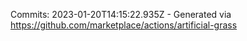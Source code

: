 Commits: 2023-01-20T14:15:22.935Z - Generated via https://github.com/marketplace/actions/artificial-grass
<br>
